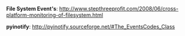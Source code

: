 **File System Event's**: http://www.stepthreeprofit.com/2008/06/cross-platform-monitoring-of-filesystem.html

**pyinotify**: http://pyinotify.sourceforge.net/#The_EventsCodes_Class